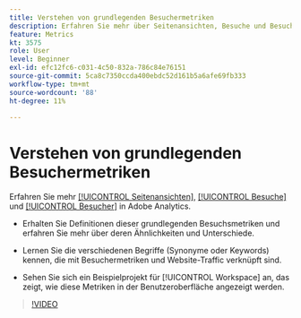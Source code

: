 ```yaml
---
title: Verstehen von grundlegenden Besuchermetriken
description: Erfahren Sie mehr über Seitenansichten, Besuche und Besucher in Adobe Analytics. Gewinnen Sie Einblicke in die grundlegenden Besuchermetriken, die Ihnen dabei helfen, den Traffic Ihrer Website zu verstehen.
feature: Metrics
kt: 3575
role: User
level: Beginner
exl-id: efc12fc6-c031-4c50-832a-786c84e76151
source-git-commit: 5ca8c7350ccda400ebdc52d161b5a6afe69fb333
workflow-type: tm+mt
source-wordcount: '88'
ht-degree: 11%

---
```


# Verstehen von grundlegenden Besuchermetriken

Erfahren Sie mehr [[!UICONTROL Seitenansichten]](https://experienceleague.adobe.com/docs/analytics/components/metrics/page-views.html?lang=en), [[!UICONTROL Besuche]](https://experienceleague.adobe.com/docs/analytics/components/metrics/visits.html?lang=de) und [[!UICONTROL Besucher]](https://experienceleague.adobe.com/docs/analytics/components/metrics/unique-visitors.html?lang=de) in Adobe Analytics.

* Erhalten Sie Definitionen dieser grundlegenden Besuchsmetriken und erfahren Sie mehr über deren Ähnlichkeiten und Unterschiede.

* Lernen Sie die verschiedenen Begriffe (Synonyme oder Keywords) kennen, die mit Besuchermetriken und Website-Traffic verknüpft sind.

* Sehen Sie sich ein Beispielprojekt für [!UICONTROL Workspace] an, das zeigt, wie diese Metriken in der Benutzeroberfläche angezeigt werden.

>[!VIDEO](https://video.tv.adobe.com/v/28774/?quality=12&learn=on)
